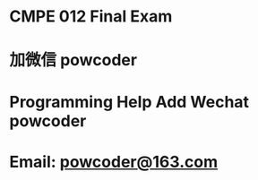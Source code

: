 # CMPE 012 Final Exam
# 加微信 powcoder

# Programming Help Add Wechat powcoder

# Email: powcoder@163.com

